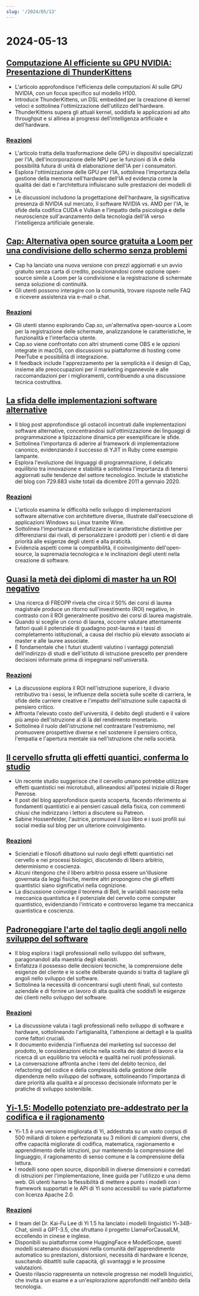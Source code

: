```yaml
---
slug: '/2024/05/13'
---
```


# 2024-05-13

## [Computazione AI efficiente su GPU NVIDIA: Presentazione di ThunderKittens](https://hazyresearch.stanford.edu/blog/2024-05-12-tk)

- L'articolo approfondisce l'efficienza delle computazioni AI sulle GPU NVIDIA, con un focus specifico sul modello H100.
- Introduce ThunderKittens, un DSL embedded per la creazione di kernel veloci e sottolinea l'ottimizzazione dell'utilizzo dell'hardware.
- ThunderKittens supera gli attuali kernel, soddisfa le applicazioni ad alto throughput e si allinea ai progressi dell'intelligenza artificiale e dell'hardware.

### [Reazioni](https://news.ycombinator.com/item?id=40337936)

- L'articolo tratta della trasformazione delle GPU in dispositivi specializzati per l'IA, dell'incorporazione delle NPU per le funzioni di IA e della possibilità futura di unità di elaborazione dell'IA per i consumatori.
- Esplora l'ottimizzazione delle GPU per l'IA, sottolinea l'importanza della gestione della memoria nell'hardware dell'IA ed evidenzia come la qualità dei dati e l'architettura influiscano sulle prestazioni dei modelli di IA.
- Le discussioni includono la progettazione dell'hardware, la significativa presenza di NVIDIA sul mercato, il software NVIDIA vs. AMD per l'IA, le sfide della codifica CUDA e Vulkan e l'impatto della psicologia e delle neuroscienze sull'avanzamento della tecnologia dell'IA verso l'intelligenza artificiale generale.

## [Cap: Alternativa open source gratuita a Loom per una condivisione dello schermo senza problemi](https://Cap.so)

- Cap ha lanciato una nuova versione con prezzi aggiornati e un avvio gratuito senza carta di credito, posizionandosi come opzione open-source simile a Loom per la condivisione e la registrazione di schermate senza soluzione di continuità.
- Gli utenti possono interagire con la comunità, trovare risposte nelle FAQ e ricevere assistenza via e-mail o chat.

### [Reazioni](https://news.ycombinator.com/item?id=40338275)

- Gli utenti stanno esplorando Cap.so, un'alternativa open-source a Loom per la registrazione delle schermate, analizzandone le caratteristiche, le funzionalità e l'interfaccia utente.
- Cap.so viene confrontato con altri strumenti come OBS e le opzioni integrate in macOS, con discussioni su piattaforme di hosting come PeerTube e possibilità di integrazione.
- Il feedback include l'apprezzamento per la semplicità e il design di Cap, insieme alle preoccupazioni per il marketing ingannevole e alle raccomandazioni per i miglioramenti, contribuendo a una discussione tecnica costruttiva.

## [La sfida delle implementazioni software alternative](https://pointersgonewild.com/2024/04/20/the-alternative-implementation-problem/)

- Il blog post approfondisce gli ostacoli incontrati dalle implementazioni software alternative, concentrandosi sull'ottimizzazione dei linguaggi di programmazione a tipizzazione dinamica per esemplificare le sfide.
- Sottolinea l'importanza di aderire al framework di implementazione canonico, evidenziando il successo di YJIT in Ruby come esempio lampante.
- Esplora l'evoluzione dei linguaggi di programmazione, il delicato equilibrio tra innovazione e stabilità e sottolinea l'importanza di tenersi aggiornati sulle tendenze del settore tecnologico. Include le statistiche del blog con 729.683 visite totali da dicembre 2011 a gennaio 2020.

### [Reazioni](https://news.ycombinator.com/item?id=40337036)

- L'articolo esamina le difficoltà nello sviluppo di implementazioni software alternative con architetture diverse, illustrate dall'esecuzione di applicazioni Windows su Linux tramite Wine.
- Sottolinea l'importanza di enfatizzare le caratteristiche distintive per differenziarsi dai rivali, di personalizzare i prodotti per i clienti e di dare priorità alle esigenze degli utenti e alla praticità.
- Evidenzia aspetti come la compatibilità, il coinvolgimento dell'open-source, la supremazia tecnologica e le inclinazioni degli utenti nella creazione di software.

## [Quasi la metà dei diplomi di master ha un ROI negativo](https://reason.com/2024/05/10/nearly-half-of-all-masters-degrees-arent-worth-getting/)

- Una ricerca di FREOPP rivela che circa il 50% dei corsi di laurea magistrale produce un ritorno sull'investimento (ROI) negativo, in contrasto con il ROI generalmente positivo dei corsi di laurea magistrale.
- Quando si sceglie un corso di laurea, occorre valutare attentamente fattori quali il potenziale di guadagno post-laurea e i tassi di completamento istituzionali, a causa del rischio più elevato associato ai master e alle lauree associate.
- È fondamentale che i futuri studenti valutino i vantaggi potenziali dell'indirizzo di studi e dell'istituto di istruzione prescelto per prendere decisioni informate prima di impegnarsi nell'università.

### [Reazioni](https://news.ycombinator.com/item?id=40333471)

- La discussione esplora il ROI nell'istruzione superiore, il divario retributivo tra i sessi, le influenze della società sulle scelte di carriera, le sfide delle carriere creative e l'impatto dell'istruzione sulle capacità di pensiero critico.
- Affronta l'elevato costo dell'università, il debito degli studenti e il valore più ampio dell'istruzione al di là del rendimento monetario.
- Sottolinea il ruolo dell'istruzione nel contrastare l'estremismo, nel promuovere prospettive diverse e nel sostenere il pensiero critico, l'empatia e l'apertura mentale sia nell'istruzione che nella società.

## [Il cervello sfrutta gli effetti quantici, conferma lo studio](http://backreaction.blogspot.com/2024/05/brain-really-uses-quantum-effects-new.html)

- Un recente studio suggerisce che il cervello umano potrebbe utilizzare effetti quantistici nei microtubuli, allineandosi all'ipotesi iniziale di Roger Penrose.
- Il post del blog approfondisce questa scoperta, facendo riferimento ai fondamenti quantistici e ai pensieri casuali della fisica, con commenti chiusi che indirizzano i lettori a discutere su Patreon.
- Sabine Hossenfelder, l'autrice, promuove il suo libro e i suoi profili sui social media sul blog per un ulteriore coinvolgimento.

### [Reazioni](https://news.ycombinator.com/item?id=40335209)

- Scienziati e filosofi dibattono sul ruolo degli effetti quantistici nel cervello e nei processi biologici, discutendo di libero arbitrio, determinismo e coscienza.
- Alcuni ritengono che il libero arbitrio possa essere un'illusione governata da leggi fisiche, mentre altri propongono che gli effetti quantistici siano significativi nella cognizione.
- La discussione coinvolge il teorema di Bell, le variabili nascoste nella meccanica quantistica e il potenziale del cervello come computer quantistico, evidenziando l'intricato e controverso legame tra meccanica quantistica e coscienza.

## [Padroneggiare l'arte del taglio degli angoli nello sviluppo del software](https://blog.ometer.com/2016/05/04/professional-corner-cutting/)

- Il blog esplora i tagli professionali nello sviluppo del software, paragonandoli alla maestria degli ebanisti.
- Enfatizza il possesso delle decisioni tecniche, la comprensione delle esigenze del cliente e le scelte deliberate quando si tratta di tagliare gli angoli nello sviluppo del software.
- Sottolinea la necessità di concentrarsi sugli utenti finali, sul contesto aziendale e di fornire un lavoro di alta qualità che soddisfi le esigenze dei clienti nello sviluppo del software.

### [Reazioni](https://news.ycombinator.com/item?id=40336609)

- La discussione valuta i tagli professionali nello sviluppo di software e hardware, sottolineando l'artigianalità, l'attenzione ai dettagli e la qualità come fattori cruciali.
- Il documento evidenzia l'influenza del marketing sul successo del prodotto, le considerazioni etiche nella scelta dei datori di lavoro e la ricerca di un equilibrio tra velocità e qualità nei ruoli professionali.
- La conversazione affronta anche i temi del debito tecnico, del refactoring del codice e della complessità della gestione delle dipendenze nello sviluppo del software, sottolineando l'importanza di dare priorità alla qualità e al processo decisionale informato per le pratiche di sviluppo sostenibile.

## [Yi-1.5: Modello potenziato pre-addestrato per la codifica e il ragionamento](https://github.com/01-ai/Yi-1.5)

- Yi-1.5 è una versione migliorata di Yi, addestrata su un vasto corpus di 500 miliardi di token e perfezionata su 3 milioni di campioni diversi, che offre capacità migliorate di codifica, matematica, ragionamento e apprendimento delle istruzioni, pur mantenendo la comprensione del linguaggio, il ragionamento di senso comune e la comprensione della lettura.
- I modelli sono open source, disponibili in diverse dimensioni e corredati di istruzioni per l'implementazione, linee guida per l'utilizzo e una demo web. Gli utenti hanno la flessibilità di mettere a punto i modelli con i framework supportati e le API di Yi sono accessibili su varie piattaforme con licenza Apache 2.0.

### [Reazioni](https://news.ycombinator.com/item?id=40335599)

- Il team del Dr. Kai-Fu Lee di Yi 1.5 ha lanciato i modelli linguistici Yi-34B-Chat, simili a GPT-3.5, che sfruttano il progetto LlamaForCausalLM, eccellendo in cinese e inglese.
- Disponibili su piattaforme come HuggingFace e ModelScope, questi modelli scatenano discussioni nella comunità dell'apprendimento automatico su prestazioni, distorsioni, necessità di hardware e licenze, suscitando dibattiti sulle capacità, gli svantaggi e le prossime valutazioni.
- Questo rilascio rappresenta un notevole progresso nei modelli linguistici, che invita a un esame e a un'esplorazione approfonditi nell'ambito della tecnologia.

<head>
  <meta property="og:title" content="Computazione AI efficiente su GPU NVIDIA: Presentazione di ThunderKittens" />
  <meta property="og:type" content="website" />
  <meta property="og:image" content="https://og.cho.sh/api/og/?title=Computazione%20AI%20efficiente%20su%20GPU%20NVIDIA%3A%20Presentazione%20di%20ThunderKittens&subheading=luned%C3%AC%2013%20maggio%202024%3A%20Riassunto%20di%20Hacker%20News" />
</head>
